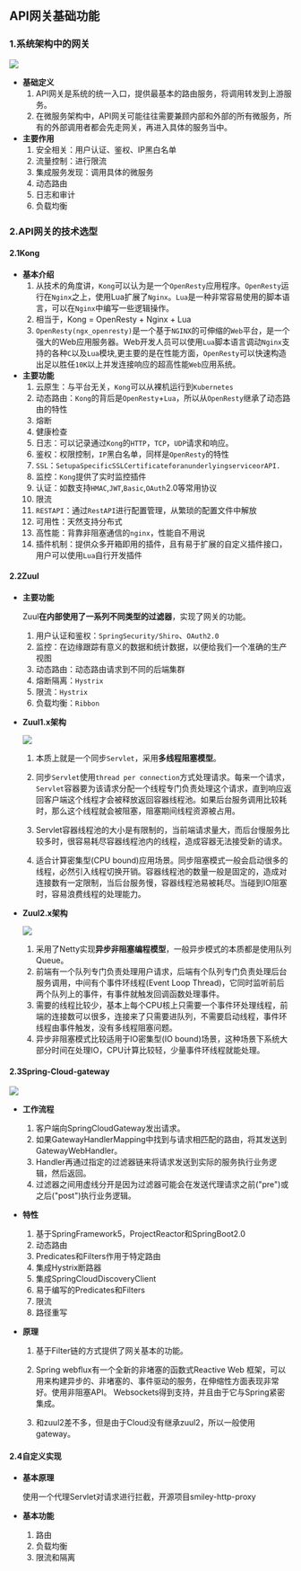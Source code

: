 ## API网关基础功能

### 1.系统架构中的网关

![](https://javanote.oss-cn-shenzhen.aliyuncs.com/1_API网关结构.png)

- **基础定义**
  1. API网关是系统的统一入口，提供最基本的路由服务，将调用转发到上游服务。
  2. 在微服务架构中，API网关可能往往需要兼顾内部和外部的所有微服务，所有的外部调用者都会先走网关，再进入具体的服务当中。
- **主要作用**
  1. 安全相关：用户认证、鉴权、IP黑白名单
  2. 流量控制：进行限流
  3. 集成服务发现：调用具体的微服务
  4. 动态路由
  5. 日志和审计
  6. 负载均衡



### 2.API网关的技术选型

#### 2.1Kong

- **基本介绍**
  1. 从技术的角度讲，`Kong`可以认为是一个`OpenResty`应用程序。`OpenResty`运行在`Nginx`之上，使用Lua扩展了`Nginx`。`Lua`是一种非常容易使用的脚本语言，可以在`Nginx`中编写一些逻辑操作。
  2. 相当于，Kong = OpenResty + Nginx + Lua 
  3. `OpenResty(ngx_openresty)`是一个基于`NGINX`的可伸缩的`Web`平台，是一个强大的Web应用服务器。Web开发人员可以使用`Lua`脚本语言调动`Nginx`支持的各种`C`以及`Lua`模块,更主要的是在性能方面，`OpenResty`可以快速构造出足以胜任`10K`以上并发连接响应的超高性能`Web`应用系统。
- **主要功能**
  1. 云原生：与平台无关，`Kong`可以从裸机运行到`Kubernetes`
  2. 动态路由：`Kong`的背后是`OpenResty`+`Lua`，所以从`OpenResty`继承了动态路由的特性
  3. 熔断
  4. 健康检查
  5. 日志：可以记录通过`Kong`的`HTTP`，`TCP`，`UDP`请求和响应。
  6. 鉴权：权限控制，`IP`黑白名单，同样是`OpenResty`的特性
  7. `SSL`：`SetupaSpecificSSLCertificateforanunderlyingserviceorAPI.`
  8. 监控：`Kong`提供了实时监控插件
  9. 认证：如数支持`HMAC`,`JWT`,`Basic`,`OAuth`2.0等常用协议
  10. 限流
  11. `RESTAPI`：通过`RestAPI`进行配置管理，从繁琐的配置文件中解放
  12. 可用性：天然支持分布式
  13. 高性能：背靠非阻塞通信的`nginx`，性能自不用说
  14. 插件机制：提供众多开箱即用的插件，且有易于扩展的自定义插件接口，用户可以使用`Lua`自行开发插件

#### 2.2Zuul

- **主要功能**

  Zuul**在内部使用了一系列不同类型的过滤器**，实现了网关的功能。

  1. 用户认证和鉴权：`SpringSecurity/Shiro`、`OAuth2.0`
  2. 监控：在边缘跟踪有意义的数据和统计数据，以便给我们一个准确的生产视图
  3. 动态路由：动态路由请求到不同的后端集群
  4. 熔断隔离：`Hystrix` 
  5. 限流：`Hystrix` 
  6. 负载均衡：`Ribbon` 

- **Zuul1.x架构**

  ![](https://javanote.oss-cn-shenzhen.aliyuncs.com/3_Zuul1架构.png)

  1. 本质上就是一个同步`Servlet`，采用**多线程阻塞模型**。

  2. 同步`Servlet`使用`thread per connection`方式处理请求。每来一个请求，`Servlet`容器要为该请求分配一个线程专门负责处理这个请求，直到响应返回客户端这个线程才会被释放返回容器线程池。如果后台服务调用比较耗时，那么这个线程就会被阻塞，阻塞期间线程资源被占用。

  3. Servlet容器线程池的大小是有限制的，当前端请求量大，而后台慢服务比较多时，很容易耗尽容器线程池内的线程，造成容器无法接受新的请求。

  4. 适合计算密集型(CPU bound)应用场景。同步阻塞模式一般会启动很多的线程，必然引入线程切换开销。容器线程池的数量一般是固定的，造成对连接数有一定限制，当后台服务慢，容器线程池易被耗尽。当碰到IO阻塞时，容易浪费线程的处理能力。

     

- **Zuul2.x架构**

  ![](https://javanote.oss-cn-shenzhen.aliyuncs.com/2_Zuul2架构.png)

  1. 采用了Netty实现**异步非阻塞编程模型**，一般异步模式的本质都是使用队列Queue。
  2. 前端有一个队列专门负责处理用户请求，后端有个队列专门负责处理后台服务调用，中间有个事件环线程(Event Loop Thread)，它同时监听前后两个队列上的事件，有事件就触发回调函数处理事件。
  3. 需要的线程比较少，基本上每个CPU核上只需要一个事件环处理线程，前端的连接数可以很多，连接来了只需要进队列，不需要启动线程，事件环线程由事件触发，没有多线程阻塞问题。
  4. 异步非阻塞模式比较适用于IO密集型(IO bound)场景，这种场景下系统大部分时间在处理IO，CPU计算比较轻，少量事件环线程就能处理。

#### 2.3Spring-Cloud-gateway

![](https://javanote.oss-cn-shenzhen.aliyuncs.com/4_Gateway架构.png)

- **工作流程**

  1. 客户端向SpringCloudGateway发出请求。
  2. 如果GatewayHandlerMapping中找到与请求相匹配的路由，将其发送到GatewayWebHandler。
  3. Handler再通过指定的过滤器链来将请求发送到实际的服务执行业务逻辑，然后返回。
  4. 过滤器之间用虚线分开是因为过滤器可能会在发送代理请求之前("pre")或之后("post")执行业务逻辑。

- **特性**

  1. 基于SpringFramework5，ProjectReactor和SpringBoot2.0
  2. 动态路由
  3. Predicates和Filters作用于特定路由
  4. 集成Hystrix断路器
  5. 集成SpringCloudDiscoveryClient
  6. 易于编写的Predicates和Filters
  7. 限流
  8. 路径重写

- **原理**

  1. 基于Filter链的方式提供了网关基本的功能。

  2. Spring webflux有一个全新的非堵塞的函数式Reactive Web 框架，可以用来构建异步的、非堵塞的、事件驱动的服务，在伸缩性方面表现非常好。使用非阻塞API。 Websockets得到支持，并且由于它与Spring紧密集成。

  3. 和zuul2差不多，但是由于Cloud没有继承zuul2，所以一般使用gateway。

     

#### 2.4自定义实现

- **基本原理**

  使用一个代理Servlet对请求进行拦截，开源项目smiley-http-proxy

- **基本功能**

  1. 路由
  2. 负载均衡
  3. 限流和隔离

